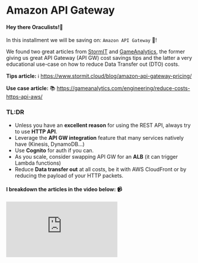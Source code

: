 # Amazon API Gateway

#### Hey there Oraculists!🚀 

In this installment we will be saving on: `Amazon API Gateway` 🌉!

We found two great articles from [StormIT](https://www.stormit.cloud/) and [GameAnalytics](https://gameanalytics.com/), the former giving us great API Gateway (API GW) cost savings tips and the latter a very educational use-case on how to reduce Data Transfer out (DTO) costs.


**Tips article:** ℹ️ https://www.stormit.cloud/blog/amazon-api-gateway-pricing/ 

**Use case article:** 📚 https://gameanalytics.com/engineering/reduce-costs-https-api-aws/

### TL:DR

- Unless you have an **excellent reason** for using the REST API, always try to use **HTTP API**.
- Leverage the **API GW integration** feature that many services natively have (Kinesis, DynamoDB...)
- Use **Cognito** for auth if you can.
- As you scale, consider swapping API GW for an **ALB** (it can trigger Lambda functions)
- Reduce **Data transfer out** at all costs, be it with AWS CloudFront or by reducing the payload of your HTTP packets.

#### I breakdown the articles in the video below: 📹
<div style={{
    position: 'relative',
    paddingBottom: '56.25%',
    paddingTop:'30px',
    height:0,
    overflow:'hidden',
  }}>
  <iframe
    src='https://www.youtube.com/embed/yK2AIHe-NSg'
    allowFullScreen
    webkitallowfullscreen="true"
    frameBorder="0"
    style={{
      position: 'absolute',
      top:0,
      left:0,
      width:'100%',
      height:'100%',
    }}
  >
  </iframe>
</div>